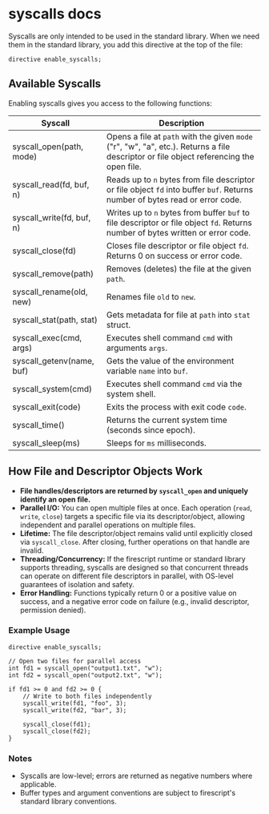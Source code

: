 # syscalls docs

Syscalls are only intended to be used in the standard library. When we need them in the standard library, you add this directive at the top of the file:

```firescript
directive enable_syscalls;
```

## Available Syscalls

Enabling syscalls gives you access to the following functions:

| Syscall                   | Description                                                          |
|---------------------------|----------------------------------------------------------------------|
| syscall_open(path, mode)  | Opens a file at `path` with the given `mode` ("r", "w", "a", etc.). Returns a file descriptor or file object referencing the open file. |
| syscall_read(fd, buf, n)  | Reads up to `n` bytes from file descriptor or file object `fd` into buffer `buf`. Returns number of bytes read or error code. |
| syscall_write(fd, buf, n) | Writes up to `n` bytes from buffer `buf` to file descriptor or file object `fd`. Returns number of bytes written or error code. |
| syscall_close(fd)         | Closes file descriptor or file object `fd`. Returns 0 on success or error code. |
| syscall_remove(path)      | Removes (deletes) the file at the given `path`.                      |
| syscall_rename(old, new)  | Renames file `old` to `new`.                                         |
| syscall_stat(path, stat)  | Gets metadata for file at `path` into `stat` struct.                 |
| syscall_exec(cmd, args)   | Executes shell command `cmd` with arguments `args`.                  |
| syscall_getenv(name, buf) | Gets the value of the environment variable `name` into `buf`.        |
| syscall_system(cmd)       | Executes shell command `cmd` via the system shell.                   |
| syscall_exit(code)        | Exits the process with exit code `code`.                             |
| syscall_time()            | Returns the current system time (seconds since epoch).               |
| syscall_sleep(ms)         | Sleeps for `ms` milliseconds.                                        |

## How File and Descriptor Objects Work

- **File handles/descriptors are returned by `syscall_open` and uniquely identify an open file.**
- **Parallel I/O:** You can open multiple files at once. Each operation (`read`, `write`, `close`) targets a specific file via its descriptor/object, allowing independent and parallel operations on multiple files.
- **Lifetime:** The file descriptor/object remains valid until explicitly closed via `syscall_close`. After closing, further operations on that handle are invalid.
- **Threading/Concurrency:** If the firescript runtime or standard library supports threading, syscalls are designed so that concurrent threads can operate on different file descriptors in parallel, with OS-level guarantees of isolation and safety.
- **Error Handling:** Functions typically return 0 or a positive value on success, and a negative error code on failure (e.g., invalid descriptor, permission denied).

### Example Usage

```firescript
directive enable_syscalls;

// Open two files for parallel access
int fd1 = syscall_open("output1.txt", "w");
int fd2 = syscall_open("output2.txt", "w");

if fd1 >= 0 and fd2 >= 0 {
    // Write to both files independently
    syscall_write(fd1, "foo", 3);
    syscall_write(fd2, "bar", 3);

    syscall_close(fd1);
    syscall_close(fd2);
}
```

### Notes

- Syscalls are low-level; errors are returned as negative numbers where applicable.
- Buffer types and argument conventions are subject to firescript's standard library conventions.